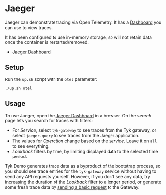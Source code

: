 # Jaeger

Jaeger can demonstrate tracing via Open Telemetry. It has a [Dashboard](http://localhost:16686/) you can use to view traces.

It has been configured to use in-memory storage, so will not retain data once the container is restarted/removed.

- [Jaeger Dashboard](http://localhost:16686/)

## Setup

Run the `up.sh` script with the `otel` parameter:

```
./up.sh otel
```

## Usage 

To use Jaeger, open the [Jaeger Dashboard](http://localhost:16686/) in a browser. On the *search* page lets you search for traces with filters:

- For *Service*, select `tyk-gateway` to see traces from the Tyk gateway, or select `jaeger-query` to see traces from the Jaeger application.
- The values for *Operation* change based on the *service*. Leave it on `all` to see everything.
- *Lookback* filters by time, by limiting displayed data to the selected time period. 

Tyk Demo generates trace data as a byproduct of the bootstrap process, so you should see trace entries for the `tyk-gateway` service without having to send any API requests yourself. However, if you don't see any data, try increasing the duration of the *Lookback* filter to a longer period, or generate some fresh trace data by [sending a basic request](http://tyk-gateway.localhost:8080/basic-open-api/get) to the Gateway.

